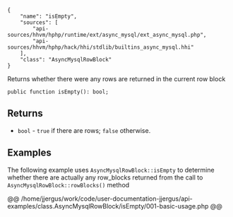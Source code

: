 ``` yamlmeta
{
    "name": "isEmpty",
    "sources": [
        "api-sources/hhvm/hphp/runtime/ext/async_mysql/ext_async_mysql.php",
        "api-sources/hhvm/hphp/hack/hhi/stdlib/builtins_async_mysql.hhi"
    ],
    "class": "AsyncMysqlRowBlock"
}
```




Returns whether there were any rows are returned in the current row block




``` Hack
public function isEmpty(): bool;
```




## Returns




+ ` bool ` - `` true `` if there are rows; ``` false ``` otherwise.




## Examples




The following example uses ` AsyncMysqlRowBlock::isEmpty ` to determine whether there are actually any row_blocks returned from the call to `` AsyncMysqlRowBlock::rowBlocks() `` method







@@ /home/jjergus/work/code/user-documentation-jjergus/api-examples/class.AsyncMysqlRowBlock/isEmpty/001-basic-usage.php @@
<!-- HHAPIDOC -->
